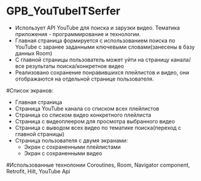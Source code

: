 # GPB_YouTubeITSerfer
* Использует API YouTube для поиска и зарузки видео. Тематика приложения - программирование и технологии. 
* Главная страница формируется с использованием поиска по YouTube с заранее заданными ключевыми словами(занесены в базу данных Room)
* С главной страницы пользователь может уйти на страницу канала/все результаты поиска/конкретное видео
* Реализовано сохранение понравившихся плейлистов и видео, они отображаются на отдельной страницe пользователя.

#Список экранов:
* Главная страница
* Страница YouTube канала со списком всех плейлистов
* Страница со списком видео конкретного плейлиста
* Страница с видеоплеером для просмотра выбранного видео
* Страница с выводом всех видео по тематике поиска(переход с главной страницы)
* Страница пользователя с двумя экранами:
  * Экран с сохраненными плейлистами
  * Экран с сохраненными видео


#Использованные технолонии
Coroutines, Room, Navigator component, Retrofit, Hilt, YouTube Api
